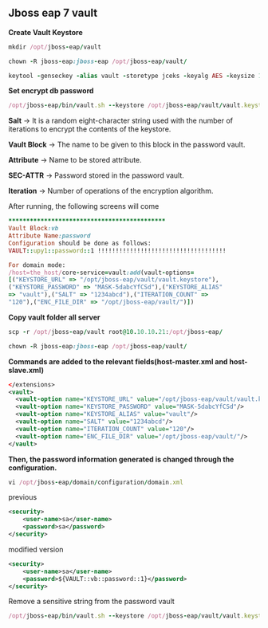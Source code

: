 ## Jboss eap 7 vault


**Create Vault Keystore**
```ruby
mkdir /opt/jboss-eap/vault
```
```ruby
chown -R jboss-eap:jboss-eap /opt/jboss-eap/vault/
```
```ruby
keytool -genseckey -alias vault -storetype jceks -keyalg AES -keysize 128 -storepass vault22 -keypass vault22 -validity 730 -keystore /opt/jboss-eap/vault/vault.keystore
```
**Set encrypt db password**
```ruby
/opt/jboss-eap/bin/vault.sh --keystore /opt/jboss-eap/vault/vault.keystore --keystore-password vault22 --alias vault --vault-block upy1 --attribute password --sec-attr MyPassword --enc-dir /opt/jboss-eap/vault/ --iteration 120 --salt 1234abcd
```
**Salt**               -> It is a random eight-character string used with the number of iterations to encrypt the contents of the keystore.

**Vault Block**  -> The name to be given to this block in the password vault.

**Attribute**     -> Name to be stored attribute.

**SEC-ATTR**  -> Password stored in the password vault.

**Iteration**   -> Number of operations of the encryption algorithm.

After running, the following screens will come
```ruby
********************************************
Vault Block:vb
Attribute Name:password
Configuration should be done as follows:
VAULT::upy1::password::1 !!!!!!!!!!!!!!!!!!!!!!!!!!!!!!!!!!!!

For domain mode:
/host=the_host/core-service=vault:add(vault-options=
[("KEYSTORE_URL" => "/opt/jboss-eap/vault/vault.keystore"),
("KEYSTORE_PASSWORD" => "MASK-5dabcYfCSd"),("KEYSTORE_ALIAS" 
=> "vault"),("SALT" => "1234abcd"),("ITERATION_COUNT" => 
"120"),("ENC_FILE_DIR" => "/opt/jboss-eap/vault/")])
```
**Copy vault folder all server**
```ruby
scp -r /opt/jboss-eap/vault root@10.10.10.21:/opt/jboss-eap/
```
```ruby
chown -R jboss-eap:jboss-eap /opt/jboss-eap/vault/
```

**Commands are added to the relevant fields(host-master.xml and host-slave.xml)**
```xml
</extensions>
<vault>
  <vault-option name="KEYSTORE_URL" value="/opt/jboss-eap/vault/vault.keystore"/>
  <vault-option name="KEYSTORE_PASSWORD" value="MASK-5dabcYfCSd"/>
  <vault-option name="KEYSTORE_ALIAS" value="vault"/>
  <vault-option name="SALT" value="1234abcd"/>
  <vault-option name="ITERATION_COUNT" value="120"/>
  <vault-option name="ENC_FILE_DIR" value="/opt/jboss-eap/vault/"/>
</vault>
```
**Then, the password information generated is changed through the configuration.**
```ruby
vi /opt/jboss-eap/domain/configuration/domain.xml
```
previous
```xml
<security>
    <user-name>sa</user-name>
    <password>sa</password>
</security>
```
modified version
```xml
<security>
    <user-name>sa</user-name>
    <password>${VAULT::vb::password::1}</password>
</security>
```
Remove a sensitive string from the password vault
```ruby
/opt/jboss-eap/bin/vault.sh --keystore /opt/jboss-eap/vault/vault.keystore --keystore-password changeit --alias vault --remove-sec-attr --vault-block cert --attribute password --enc-dir /opt/jboss-eap/vault/ --iteration 120 --salt 1234abcd
```
